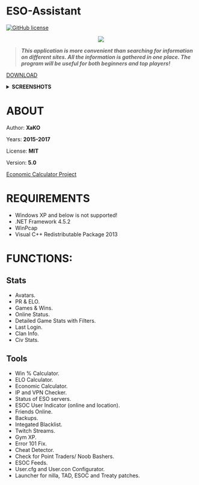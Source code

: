 # ESO-Assistant
[![GitHub license](https://img.shields.io/badge/license-MIT-blue.svg)](https://raw.githubusercontent.com/XaKOps/ESO-Assistant/master/LICENSE)
<p align="center"><img src="https://image.ibb.co/eQOeXv/ICON.png"></p>

>***This application is more convenient than searching for information on different sites.
>All the information is gathered in one place.
>The program will be useful for both beginners and top players!*** 

[DOWNLOAD](https://www.dropbox.com/s/z3gfvtx7ct16s4u/%5Bsetup%5DESO-Assistant.exe?dl=1)

<details> 
  <summary><b>SCREENSHOTS</b></summary>
<img src="https://habrastorage.org/web/b03/463/b62/b03463b62a1e473393c8d644670607ed.PNG"/>
<img src="https://habrastorage.org/web/914/dc6/9a0/914dc69a0f7942378f5094e2e08a81ba.PNG"/>
<img src="https://habrastorage.org/web/f27/edb/32c/f27edb32c7ff4675928b3eb64335af0b.PNG"/>
<img src="https://habrastorage.org/web/ebd/cf0/cd7/ebdcf0cd723049cc9c06609821ba601b.PNG"/>
<img src="https://habrastorage.org/web/952/bf9/0f8/952bf90f80ed4bc1a101c94537703091.PNG"/>
</details>


ABOUT
=====================
Author: <b>XaKO</b>

Years: <b>2015-2017</b>

License: <b>MIT</b>

Version: <b>5.0</b>

[Economic Calculator Project](https://github.com/XaKOps/Economic-Calculator)

REQUIREMENTS
=====================
* Windows XP and below is not supported!
* .NET Framework 4.5.2
* WinPcap
* Visual C++ Redistributable Package 2013

FUNCTIONS:
=====================
Stats
-----------------------------------
* Avatars.
* PR & ELO.
* Games & Wins.
* Online Status.
* Detailed Game Stats with Filters.
* Last Login.
* Clan Info.
* Civ Stats.

Tools
-----------------------------------
* Win % Calculator.
* ELO Calculator.
* Economic Calculator.
* IP and VPN Checker.
* Status of ESO servers.
* ESOC User Indicator (online and location).
* Friends Online.
* Backups.
* Integated Blacklist.
* Twitch Streams.
* Gym XP.
* Error 101 Fix.
* Cheat Detector.
* Check for Point Traders/ Noob Bashers.
* ESOC Feeds.
* User.cfg and User.con Configurator.
* Launcher for nilla, TAD, ESOC and Treaty patches.

